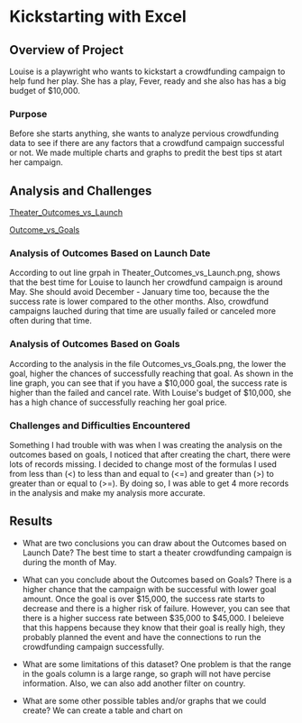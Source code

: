 # Kickstarting with Excel

## Overview of Project
Louise is a playwright who wants to kickstart a crowdfunding campaign to help fund her play. She has a play, Fever, ready and she also has has a big budget of $10,000. 

### Purpose
Before she starts anything, she wants to analyze pervious crowdfunding data to see if there are any factors that a crowdfund campaign successful or not. We made multiple charts and graphs to predit the best tips st atart her campaign. 

## Analysis and Challenges
[Theater_Outcomes_vs_Launch](Resources/Theater_Outcomes_vs_Launch.png)

[Outcome_vs_Goals](Resources/Outcomes_vs_Goals.png)

### Analysis of Outcomes Based on Launch Date
According to out line grpah in Theater_Outcomes_vs_Launch.png, shows that the best time for Louise to launch her crowdfund campaign is around May. She should avoid December - January time too, because the the success rate is lower compared to the other months. Also, crowdfund campaigns lauched during that time are usually failed or canceled more often during that time. 

### Analysis of Outcomes Based on Goals
According to the analysis in the file Outcomes_vs_Goals.png, the lower the goal, higher the chances of successfully reaching that goal. As shown in the line graph, you can see that if you have a $10,000 goal, the success rate is higher than the failed and cancel rate. With Louise's budget of $10,000, she has a high chance of successfully reaching her goal price. 

### Challenges and Difficulties Encountered
Something I had trouble with was when I was creating the analysis on the outcomes based on goals, I noticed that after creating the chart, there were lots of records missing. I decided to change most of the formulas I used from less than (<) to less than and equal to (<=) and greater than (>) to greater than or equal to (>=). By doing so, I was able to get 4 more records in the analysis and make my analysis more accurate. 

## Results

- What are two conclusions you can draw about the Outcomes based on Launch Date?
The best time to start a theater crowdfunding campaign is during the month of May. 

- What can you conclude about the Outcomes based on Goals?
There is a higher chance that the campaign with be successful with lower goal amount. Once the goal is over $15,000, the success rate starts to decrease and there is a higher risk of failure. However, you can see that there is a higher success rate between $35,000 to $45,000. I beleieve that this happens because they know that their goal is really high, they probably planned the event and have the connections to run the crowdfunding campaign successfully.

- What are some limitations of this dataset?
One problem is that the range in the goals column is a large range, so graph will not have percise information. Also, we can also add another filter on country.

- What are some other possible tables and/or graphs that we could create?
We can create a table and chart on 
